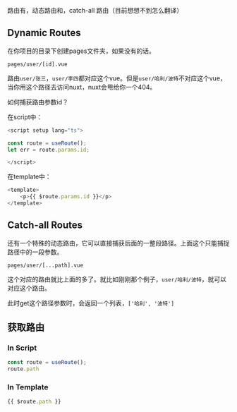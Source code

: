 路由有，动态路由和，catch-all 路由（目前想想不到怎么翻译）

## Dynamic Routes

在你项目的目录下创建pages文件夹，如果没有的话。

`pages/user/[id].vue`

路由`user/张三`，`user/李四`都对应这个vue。但是`user/哈利/波特`不对应这个vue，当你用这个路径去访问nuxt，nuxt会甩给你一个404。

如何捕获路由参数id？

在script中：
```ts
<script setup lang="ts">

const route = useRoute();
let err = route.params.id;

</script>
```

在template中：
```ts
<template>
	<p>{{ $route.params.id }}</p>
</template>
```

## Catch-all Routes

还有一个特殊的动态路由，它可以直接捕获后面的一整段路径。上面这个只能捕捉路径中的一段参数。

`pages/user/[...path].vue`

这个对应的路由就比上面的多了。就比如刚刚那个例子，`user/哈利/波特`，就可以对应这个路由。

此时get这个路径参数时，会返回一个列表，`['哈利', '波特']`

## 获取路由

### In Script

```ts
const route = useRoute();
route.path
```

### In Template

```ts
{{ $route.path }}
```

